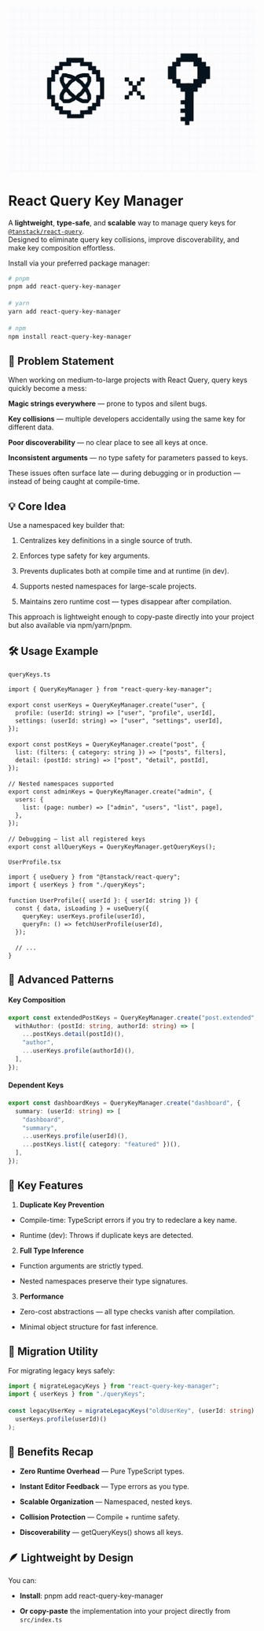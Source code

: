 ![Banner](/public/banner.png)

# React Query Key Manager

A **lightweight**, **type-safe**, and **scalable** way to manage query keys for [`@tanstack/react-query`](https://tanstack.com/query).  
Designed to eliminate query key collisions, improve discoverability, and make key composition effortless.

Install via your preferred package manager:

```sh
# pnpm
pnpm add react-query-key-manager

# yarn
yarn add react-query-key-manager

# npm
npm install react-query-key-manager
```

## 🎯 Problem Statement

When working on medium-to-large projects with React Query, query keys quickly become a mess:

**Magic strings everywhere** — prone to typos and silent bugs.

**Key collisions** — multiple developers accidentally using the same key for different data.

**Poor discoverability** — no clear place to see all keys at once.

**Inconsistent arguments** — no type safety for parameters passed to keys.

These issues often surface late — during debugging or in production — instead of being caught at compile-time.

## 💡 Core Idea

Use a namespaced key builder that:

1. Centralizes key definitions in a single source of truth.

2. Enforces type safety for key arguments.

3. Prevents duplicates both at compile time and at runtime (in dev).

4. Supports nested namespaces for large-scale projects.

5. Maintains zero runtime cost — types disappear after compilation.

This approach is lightweight enough to copy-paste directly into your project but also available via npm/yarn/pnpm.

## 🛠 Usage Example

`queryKeys.ts`

```tsx
import { QueryKeyManager } from "react-query-key-manager";

export const userKeys = QueryKeyManager.create("user", {
  profile: (userId: string) => ["user", "profile", userId],
  settings: (userId: string) => ["user", "settings", userId],
});

export const postKeys = QueryKeyManager.create("post", {
  list: (filters: { category: string }) => ["posts", filters],
  detail: (postId: string) => ["post", "detail", postId],
});

// Nested namespaces supported
export const adminKeys = QueryKeyManager.create("admin", {
  users: {
    list: (page: number) => ["admin", "users", "list", page],
  },
});

// Debugging — list all registered keys
export const allQueryKeys = QueryKeyManager.getQueryKeys();
```

`UserProfile.tsx`

```tsx
import { useQuery } from "@tanstack/react-query";
import { userKeys } from "./queryKeys";

function UserProfile({ userId }: { userId: string }) {
  const { data, isLoading } = useQuery({
    queryKey: userKeys.profile(userId),
    queryFn: () => fetchUserProfile(userId),
  });

  // ...
}
```

## 🚀 Advanced Patterns

#### Key Composition

```ts
export const extendedPostKeys = QueryKeyManager.create("post.extended", {
  withAuthor: (postId: string, authorId: string) => [
    ...postKeys.detail(postId)(),
    "author",
    ...userKeys.profile(authorId)(),
  ],
});
```

#### Dependent Keys

```ts
export const dashboardKeys = QueryKeyManager.create("dashboard", {
  summary: (userId: string) => [
    "dashboard",
    "summary",
    ...userKeys.profile(userId)(),
    ...postKeys.list({ category: "featured" })(),
  ],
});
```

## 🔑 Key Features

1. **Duplicate Key Prevention**

- Compile-time: TypeScript errors if you try to redeclare a key name.

- Runtime (dev): Throws if duplicate keys are detected.

2. **Full Type Inference**

- Function arguments are strictly typed.

- Nested namespaces preserve their type signatures.

3. **Performance**

- Zero-cost abstractions — all type checks vanish after compilation.

- Minimal object structure for fast inference.

## 🧭 Migration Utility

For migrating legacy keys safely:

```ts
import { migrateLegacyKeys } from "react-query-key-manager";
import { userKeys } from "./queryKeys";

const legacyUserKey = migrateLegacyKeys("oldUserKey", (userId: string) =>
  userKeys.profile(userId)()
);
```

## 📌 Benefits Recap

- **Zero Runtime Overhead** — Pure TypeScript types.

- **Instant Editor Feedback** — Type errors as you type.

- **Scalable Organization** — Namespaced, nested keys.

- **Collision Protection** — Compile + runtime safety.

- **Discoverability** — getQueryKeys() shows all keys.

## 🪶 Lightweight by Design

You can:

- **Install**: pnpm add react-query-key-manager

- **Or copy-paste** the implementation into your project directly from `src/index.ts`
